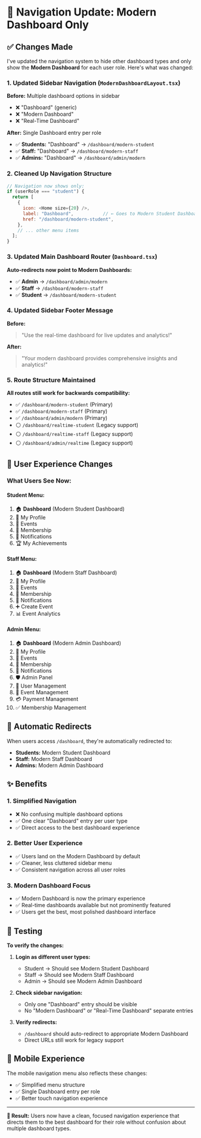 # 📱 Navigation Update: Modern Dashboard Only

## ✅ **Changes Made**

I've updated the navigation system to hide other dashboard types and only show the **Modern Dashboard** for each user role. Here's what was changed:

### **1. Updated Sidebar Navigation (`ModernDashboardLayout.tsx`)**

**Before:** Multiple dashboard options in sidebar
- ❌ "Dashboard" (generic)
- ❌ "Modern Dashboard" 
- ❌ "Real-Time Dashboard"

**After:** Single Dashboard entry per role
- ✅ **Students:** "Dashboard" → `/dashboard/modern-student`
- ✅ **Staff:** "Dashboard" → `/dashboard/modern-staff`  
- ✅ **Admins:** "Dashboard" → `/dashboard/admin/modern`

### **2. Cleaned Up Navigation Structure**

```javascript
// Navigation now shows only:
if (userRole === "student") {
  return [
    {
      icon: <Home size={20} />,
      label: "Dashboard",           // ← Goes to Modern Student Dashboard
      href: "/dashboard/modern-student",
    },
    // ... other menu items
  ];
}
```

### **3. Updated Main Dashboard Router (`Dashboard.tsx`)**

**Auto-redirects now point to Modern Dashboards:**
- ✅ **Admin** → `/dashboard/admin/modern`
- ✅ **Staff** → `/dashboard/modern-staff`
- ✅ **Student** → `/dashboard/modern-student`

### **4. Updated Sidebar Footer Message**

**Before:**
> "Use the real-time dashboard for live updates and analytics!"

**After:**
> "Your modern dashboard provides comprehensive insights and analytics!"

### **5. Route Structure Maintained**

**All routes still work for backwards compatibility:**
- ✅ `/dashboard/modern-student` (Primary)
- ✅ `/dashboard/modern-staff` (Primary)
- ✅ `/dashboard/admin/modern` (Primary)
- ⚪ `/dashboard/realtime-student` (Legacy support)
- ⚪ `/dashboard/realtime-staff` (Legacy support)
- ⚪ `/dashboard/admin/realtime` (Legacy support)

## 🎯 **User Experience Changes**

### **What Users See Now:**

#### **Student Menu:**
1. 🏠 **Dashboard** (Modern Student Dashboard)
2. 👤 My Profile
3. 📅 Events
4. 📄 Membership
5. 🔔 Notifications
6. 🏆 My Achievements

#### **Staff Menu:**
1. 🏠 **Dashboard** (Modern Staff Dashboard)
2. 👤 My Profile
3. 📅 Events
4. 📄 Membership
5. 🔔 Notifications
6. ➕ Create Event
7. 📊 Event Analytics

#### **Admin Menu:**
1. 🏠 **Dashboard** (Modern Admin Dashboard)
2. 👤 My Profile
3. 📅 Events
4. 📄 Membership
5. 🔔 Notifications
6. 🛡️ Admin Panel
7. 👥 User Management
8. 📅 Event Management
9. 💳 Payment Management
10. ✅ Membership Management

## 🔄 **Automatic Redirects**

When users access `/dashboard`, they're automatically redirected to:
- **Students:** Modern Student Dashboard
- **Staff:** Modern Staff Dashboard  
- **Admins:** Modern Admin Dashboard

## ✨ **Benefits**

### **1. Simplified Navigation**
- ❌ No confusing multiple dashboard options
- ✅ One clear "Dashboard" entry per user type
- ✅ Direct access to the best dashboard experience

### **2. Better User Experience**
- ✅ Users land on the Modern Dashboard by default
- ✅ Cleaner, less cluttered sidebar menu
- ✅ Consistent navigation across all user roles

### **3. Modern Dashboard Focus**
- ✅ Modern Dashboard is now the primary experience
- ✅ Real-time dashboards available but not prominently featured
- ✅ Users get the best, most polished dashboard interface

## 🧪 **Testing**

**To verify the changes:**

1. **Login as different user types:**
   - Student → Should see Modern Student Dashboard
   - Staff → Should see Modern Staff Dashboard
   - Admin → Should see Modern Admin Dashboard

2. **Check sidebar navigation:**
   - Only one "Dashboard" entry should be visible
   - No "Modern Dashboard" or "Real-Time Dashboard" separate entries

3. **Verify redirects:**
   - `/dashboard` should auto-redirect to appropriate Modern Dashboard
   - Direct URLs still work for legacy support

## 📱 **Mobile Experience**

The mobile navigation menu also reflects these changes:
- ✅ Simplified menu structure
- ✅ Single Dashboard entry per role
- ✅ Better touch navigation experience

---

**🎯 Result:** Users now have a clean, focused navigation experience that directs them to the best dashboard for their role without confusion about multiple dashboard types.

